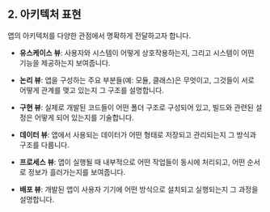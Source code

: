 ## 2. 아키텍처 표현

앱의 아키텍처를 다양한 관점에서 명확하게 전달하고자 합니다.

* **유스케이스 뷰**:
    사용자와 시스템이 어떻게 상호작용하는지, 그리고 시스템이 어떤 기능을 제공하는지 보여줍니다.

* **논리 뷰**:
    앱을 구성하는 주요 부분들(예: 모듈, 클래스)은 무엇이고, 그것들이 서로 어떻게 관계를 맺고 있는지 그 구조를 설명합니다.

* **구현 뷰**:
    실제로 개발된 코드들이 어떤 폴더 구조로 구성되어 있고, 빌드와 관련된 설정은 어떻게 되어 있는지를 기술합니다.

* **데이터 뷰**:
    앱에서 사용되는 데이터가 어떤 형태로 저장되고 관리되는지 그 방식과 구조를 다룹니다.

* **프로세스 뷰**:
    앱이 실행될 때 내부적으로 어떤 작업들이 동시에 처리되고, 어떤 순서로 정보가 흘러가는지를 보여줍니다.

* **배포 뷰**:
    개발된 앱이 사용자 기기에 어떤 방식으로 설치되고 실행되는지 그 과정을 설명합니다.

